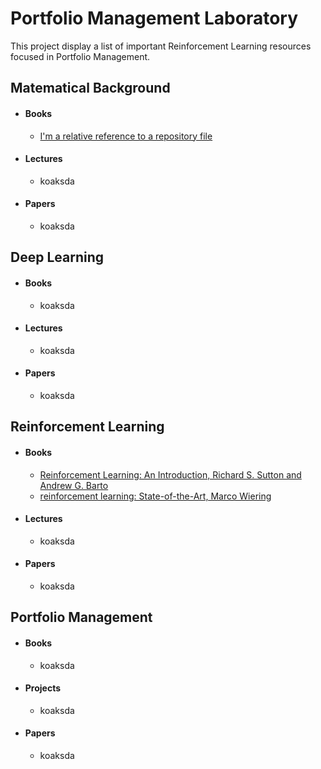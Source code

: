 # Portfolio Management Laboratory

This project display a list of important Reinforcement Learning resources focused in Portfolio Management.  
  
## Matematical Background

* #### Books
  * [I'm a relative reference to a repository file](../blob/master/LICENSE)
* #### Lectures
  * koaksda  
* #### Papers
  * koaksda    
  
## Deep Learning

* #### Books
  * koaksda
* #### Lectures
  * koaksda  
* #### Papers
  * koaksda    
  
## Reinforcement Learning

* #### Books
  * [Reinforcement Learning: An Introduction, Richard S. Sutton and Andrew G. Barto](https://web.stanford.edu/class/psych209/Readings/SuttonBartoIPRLBook2ndEd.pdf)
  * [reinforcement learning: State-of-the-Art, Marco Wiering](/ReinforcementLearningState-of-the-Art.pdf)
* #### Lectures
  * koaksda  
* #### Papers
  * koaksda    
  
## Portfolio Management

* #### Books
  * koaksda
* #### Projects
  * koaksda  
* #### Papers
  * koaksda    
